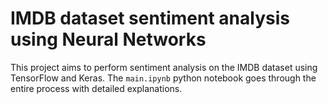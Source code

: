 # IMDB dataset sentiment analysis using Neural Networks

This project aims to perform sentiment analysis on the IMDB dataset using TensorFlow and Keras. The `main.ipynb` python notebook goes through the entire process with detailed explanations.